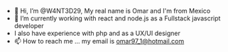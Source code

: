 - 👋 Hi, I’m @W4NT3D29, My real name is Omar and I'm from Mexico
- 🌱 I’m currently working with react and node.js as a Fullstack javascript developer
- I also have experience with php and as a UX/UI designer
- 📫 How to reach me ... my email is omar97_1@hotmail.com

<!---
W4NT3D29/W4NT3D29 is a ✨ special ✨ repository because its `README.md` (this file) appears on your GitHub profile.
You can click the Preview link to take a look at your changes.
--->
